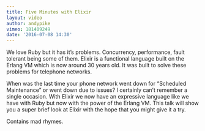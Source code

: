 ```yaml
---
title: Five Minutes with Elixir
layout: video
author: andypike
vimeo: 181409249
date: '2016-07-08 14:30'
---
```


We love Ruby but it has it’s problems. Concurrency, performance, fault tolerant being some of them. Elixir is a functional language built on the Erlang VM which is now around 30 years old. It was built to solve these problems for telephone networks.

When was the last time your phone network went down for “Scheduled Maintenance” or went down due to issues? I certainly can’t remember a single occasion. With Elixir we now have an expressive language like we have with Ruby but now with the power of the Erlang VM. This talk will show you a super brief look at Elixir with the hope that you might give it a try.

Contains mad rhymes.
